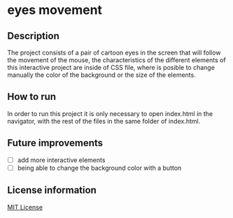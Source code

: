 # eyes movement

## Description
The project consists of a pair of cartoon eyes in the screen that will follow the movement of the mouse, the characteristics of the different elements of this interactive project are inside of CSS file, where is posible to change manually the color of the background or the size of the elements.

## How to run
In order to run this project it is only necessary to open index.html in the navigator, with the rest of the files in the same folder of index.html.

## Future improvements
- [ ] add more interactive elements
- [ ] being able to change the background color with a button

## License information
[MIT License](https://choosealicense.com/licenses/mit/)
